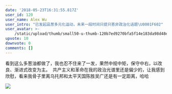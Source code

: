 ```yaml
---
date: '2018-05-23T16:31:55.817Z'
user_id: 120
user_name: Alex Wu
user_intro: "已发起品葱多元化运动，未来一段时间只提只答非政治化话题\U0001F602"
user_avatar: >-
    /static/upload/thumb/small50-u-thumb-120b7ed9270bfa5f14e183da98d48ee79ddc81ab986.png
upvote: 10
downvote: 0
comments: []
---
```


看到这么多葱油都做了，我也忍不住来了一发，果然中规中矩，保守中右，以改良、渐进式改变为主。  共产主义和革命在我的政治光谱里还是偏少的，让我感到欣慰，看来我骨子里离乌托邦和太平天国陈胜吴广还是有一定距离，哈哈

  

![](https://pincimg.com/posts/84620/b4c3c41f59e0bdf34265f7f5c8761725.jpg)

